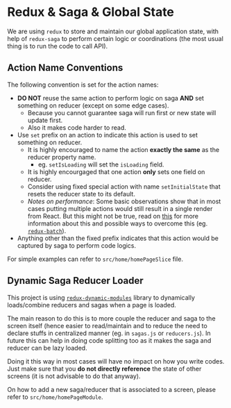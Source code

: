 # Redux & Saga & Global State

We are using `redux` to store and maintain our global application state, with help of `redux-saga` to perform certain logic or coordinations (the most usual thing is to run the code to call API).

## Action Name Conventions

The following convention is set for the action names:

- **DO NOT** reuse the same action to perform logic on saga **AND** set something on reducer (except on some edge cases).
  - Because you cannot guarantee saga will run first or new state will update first.
  - Also it makes code harder to read.
- Use `set` prefix on an action to indicate this action is used to set something on reducer.
  - It is highly encouraged to name the action **exactly the same** as the reducer property name.
    - eg. `setIsLoading` will set the `isLoading` field.
  - It is highly encourgaged that one action **only** sets one field on reducer.
  - Consider using fixed special action with name `setInitialState` that resets the reducer state to its default.
  - _Notes on performance_: Some basic observations show that in most cases putting multiple actions would still result in a single render from React. But this might not be true, read on [this](https://redux.js.org/faq/performance#how-can-i-reduce-the-number-of-store-update-events) for more information about this and possible ways to overcome this (eg. [`redux-batch`](https://github.com/manaflair/redux-batch)).
- Anything other than the fixed prefix indicates that this action would be captured by saga to perform code logics.

For simple examples can refer to `src/home/homePageSlice` file.

## Dynamic Saga Reducer Loader

This project is using [`redux-dynamic-modules`](https://github.com/microsoft/redux-dynamic-modules) library to dynamically loads/combine reducers and sagas when a page is loaded.

The main reason to do this is to more couple the reducer and saga to the screen itself (hence easier to read/maintain and to reduce the need to declare stuffs in centralized manner (eg. in `sagas.js` or `reducers.js`). In future this can help in doing code splitting too as it makes the saga and reducer can be lazy loaded.

Doing it this way in most cases will have no impact on how you write codes. Just make sure that you **do not directly reference** the state of other screens (it is not advisable to do that anyway).

On how to add a new saga/reducer that is associated to a screen, please refer to `src/home/homePageModule`.
